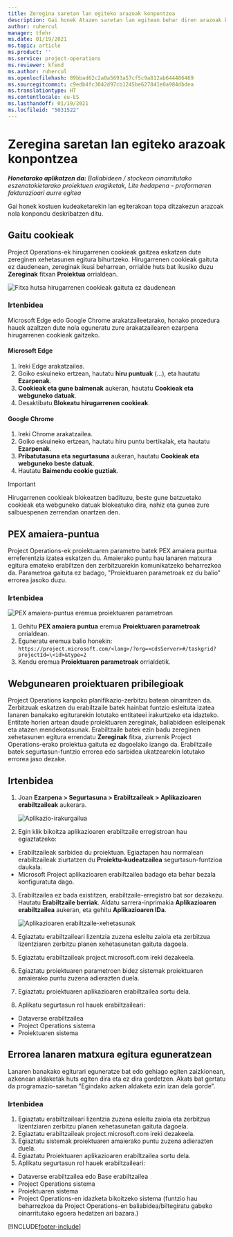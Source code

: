 ```yaml
---
title: Zeregina saretan lan egiteko arazoak konpontzea
description: Gai honek Atazen saretan lan egitean behar diren arazoak konpontzeko informazioa eskaintzen du.
author: ruhercul
manager: tfehr
ms.date: 01/19/2021
ms.topic: article
ms.product: ''
ms.service: project-operations
ms.reviewer: kfend
ms.author: ruhercul
ms.openlocfilehash: 89bbad62c2a0a5693a57cf5c9a812ab644486469
ms.sourcegitcommit: c9edb4fc3042d97cb1245be627841e0a984dbdea
ms.translationtype: HT
ms.contentlocale: eu-ES
ms.lasthandoff: 01/19/2021
ms.locfileid: "5031522"
---
```

# <a name="troubleshoot-working-in-the-task-grid"></a>Zeregina saretan lan egiteko arazoak konpontzea 

_**Honetarako aplikatzen da:** Baliabideen / stockean oinarritutako eszenatokietarako proiektuen eragiketak, Lite hedapena - proformaren fakturazioari aurre egitea_

Gai honek kostuen kudeaketarekin lan egiterakoan topa ditzakezun arazoak nola konpondu deskribatzen ditu.

## <a name="enable-cookies"></a>Gaitu cookieak

Project Operations-ek hirugarrenen cookieak gaitzea eskatzen dute zereginen xehetasunen egitura bihurtzeko. Hirugarrenen cookieak gaituta ez daudenean, zereginak ikusi beharrean, orrialde huts bat ikusiko duzu **Zereginak** fitxan **Proiektua** orrialdean.

![Fitxa hutsa hirugarrenen cookieak gaituta ez daudenean](media/blankschedule.png)


### <a name="workaround"></a>Irtenbidea
Microsoft Edge edo Google Chrome arakatzaileetarako, honako prozedura hauek azaltzen dute nola eguneratu zure arakatzailearen ezarpena hirugarrenen cookieak gaitzeko.

#### <a name="microsoft-edge"></a>Microsoft Edge

1. Ireki Edge arakatzailea.
2. Goiko eskuineko ertzean, hautatu **hiru puntuak** (...), eta hautatu **Ezarpenak**.
3. **Cookieak eta gune baimenak** aukeran, hautatu **Cookieak eta webguneko datuak**.
4. Desaktibatu **Blokeatu hirugarrenen cookieak**.

#### <a name="google-chrome"></a>Google Chrome

1. Ireki Chrome arakatzailea.
2. Goiko eskuineko ertzean, hautatu hiru puntu bertikalak, eta hautatu **Ezarpenak**.
3. **Pribatutasuna eta segurtasuna** aukeran, hautatu **Cookieak eta webguneko beste datuak**.
4. Hautatu **Baimendu cookie guztiak**.

> [!IMPORTANT]
> Hirugarrenen cookieak blokeatzen badituzu, beste gune batzuetako cookieak eta webguneko datuak blokeatuko dira, nahiz eta gunea zure salbuespenen zerrendan onartzen den.

## <a name="pex-endpoint"></a>PEX amaiera-puntua

Project Operations-ek proiektuaren parametro batek PEX amaiera puntua erreferentzia izatea eskatzen du. Amaierako puntu hau lanaren matxura egitura emateko erabiltzen den zerbitzuarekin komunikatzeko beharrezkoa da. Parametroa gaituta ez badago, "Proiektuaren parametroak ez du balio" errorea jasoko duzu. 

### <a name="workaround"></a>Irtenbidea
 ![PEX amaiera-puntua eremua proiektuaren parametroan](media/projectparameter.png)

1. Gehitu **PEX amaiera puntua** eremua **Proiektuaren parametroak** orrialdean.
2. Eguneratu eremua balio honekin: `https://project.microsoft.com/<lang>/?org=<cdsServer>#/taskgrid?projectId=\<id>&type=2`
3. Kendu eremua **Proiektuaren parametroak** orrialdetik.

## <a name="privileges-for-project-for-the-web"></a>Webgunearen proiektuaren pribilegioak

Project Operations kanpoko planifikazio-zerbitzu batean oinarritzen da. Zerbitzuak eskatzen du erabiltzaile batek hainbat funtzio esleituta izatea lanaren banakako egiturarekin lotutako entitateei irakurtzeko eta idazteko. Entitate horien artean daude proiektuaren zereginak, baliabideen esleipenak eta atazen mendekotasunak. Erabiltzaile batek ezin badu zereginen xehetasunen egitura errendatu **Zereginak** fitxa, ziurrenik Project Operations-erako proiektua gaituta ez dagoelako izango da. Erabiltzaile batek segurtasun-funtzio errorea edo sarbidea ukatzearekin lotutako errorea jaso dezake.


## <a name="workaround"></a>Irtenbidea

1. Joan **Ezarpena > Segurtasuna > Erabiltzaileak > Aplikazioaren erabiltzaileak** aukerara.  

   ![Aplikazio-irakurgailua](media/applicationuser.jpg)
   
2. Egin klik bikoitza aplikazioaren erabiltzaile erregistroan hau egiaztatzeko:

 - Erabiltzaileak sarbidea du proiektuan. Egiaztapen hau normalean erabiltzaileak ziurtatzen du **Proiektu-kudeatzailea** segurtasun-funtzioa daukala.
 - Microsoft Project aplikazioaren erabiltzailea badago eta behar bezala konfiguratuta dago.
 
3. Erabiltzailea ez bada existitzen, erabiltzaile-erregistro bat sor dezakezu. Hautatu **Erabiltzaile berriak**. Aldatu sarrera-inprimakia **Aplikazioaren erabiltzailea** aukeran, eta gehitu **Aplikazioaren IDa**.

   ![Aplikazioaren erabiltzaile-xehetasunak](media/applicationuserdetails.jpg)

4. Egiaztatu erabiltzaileari lizentzia zuzena esleitu zaiola eta zerbitzua lizentziaren zerbitzu planen xehetasunetan gaituta dagoela.
5. Egiaztatu erabiltzaileak project.microsoft.com ireki dezakeela.
6. Egiaztatu proiektuaren parametroen bidez sistemak proiektuaren amaierako puntu zuzena adierazten duela.
7. Egiaztatu proiektuaren aplikazioaren erabiltzailea sortu dela.
8. Aplikatu segurtasun rol hauek erabiltzaileari:

  - Dataverse erabiltzailea
  - Project Operations sistema
  - Proiektuaren sistema

## <a name="error-when-updating-the-work-breakdown-structure"></a>Errorea lanaren matxura egitura eguneratzean

Lanaren banakako egiturari eguneratze bat edo gehiago egiten zaizkionean, azkenean aldaketak huts egiten dira eta ez dira gordetzen. Akats bat gertatu da programazio-saretan "Egindako azken aldaketa ezin izan dela gorde".

### <a name="workaround"></a>Irtenbidea

1. Egiaztatu erabiltzaileari lizentzia zuzena esleitu zaiola eta zerbitzua lizentziaren zerbitzu planen xehetasunetan gaituta dagoela.
2. Egiaztatu erabiltzaileak project.microsoft.com ireki dezakeela.
3. Egiaztatu sistemak proiektuaren amaierako puntu zuzena adierazten duela.
4. Egiaztatu Proiektuaren aplikazioaren erabiltzailea sortu dela.
5. Aplikatu segurtasun rol hauek erabiltzaileari:
  
  - Dataverse erabiltzailea edo Base erabiltzailea
  - Project Operations sistema
  - Proiektuaren sistema
  - Project Operations-en idazketa bikoitzeko sistema (funtzio hau beharrezkoa da Project Operations-en baliabidea/biltegiratu gabeko oinarritutako egoera hedatzen ari bazara.)


[!INCLUDE[footer-include](../includes/footer-banner.md)]